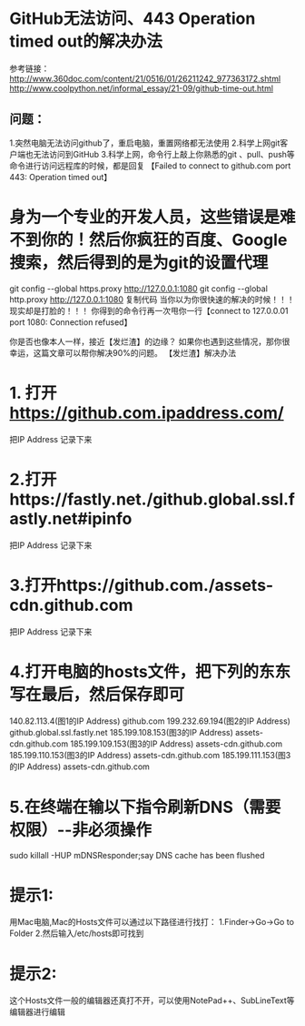 # GitHub无法访问、443 Operation timed out的解决办法

参考链接：
http://www.360doc.com/content/21/0516/01/26211242_977363172.shtml
http://www.coolpython.net/informal_essay/21-09/github-time-out.html

## 问题：
1.突然电脑无法访问github了，重启电脑，重置网络都无法使用
2.科学上网git客户端也无法访问到GitHub
3.科学上网，命令行上敲上你熟悉的git 、pull、push等命令进行访问远程库的时候，都是回复 【Failed to connect to github.com port 443: Operation timed out】

# 身为一个专业的开发人员，这些错误是难不到你的！然后你疯狂的百度、Google搜索，然后得到的是为git的设置代理
 git config --global https.proxy http://127.0.0.1:1080
 git config --global http.proxy http://127.0.0.1:1080
复制代码
当你以为你很快速的解决的时候！！！现实却是打脸的！！！ 你得到的命令行再一次甩你一行【connect to 127.0.0.01 port 1080: Connection refused】

你是否也像本人一样，接近【发烂渣】的边缘？
如果你也遇到这些情况，那你很幸运，这篇文章可以帮你解决90%的问题。
【发烂渣】解决办法
# 1. 打开 https://github.com.ipaddress.com/
把IP Address 记录下来

# 2.打开https://fastly.net./github.global.ssl.fastly.net#ipinfo
把IP Address 记录下来

# 3.打开https://github.com./assets-cdn.github.com 
把IP Address 记录下来

# 4.打开电脑的hosts文件，把下列的东东写在最后，然后保存即可
140.82.113.4(图1的IP Address) github.com 
199.232.69.194(图2的IP Address) github.global.ssl.fastly.net
185.199.108.153(图3的IP Address)  assets-cdn.github.com
185.199.109.153(图3的IP Address)  assets-cdn.github.com
185.199.110.153(图3的IP Address)  assets-cdn.github.com
185.199.111.153(图3的IP Address)  assets-cdn.github.com

# 5.在终端在输以下指令刷新DNS（需要权限）--非必须操作
sudo killall -HUP mDNSResponder;say DNS cache has been flushed

# 提示1:
用Mac电脑,Mac的Hosts文件可以通过以下路径进行找打： 1.Finder->Go->Go to Folder 2.然后输入/etc/hosts即可找到

# 提示2:
这个Hosts文件一般的编辑器还真打不开，可以使用NotePad++、SubLineText等编辑器进行编辑
